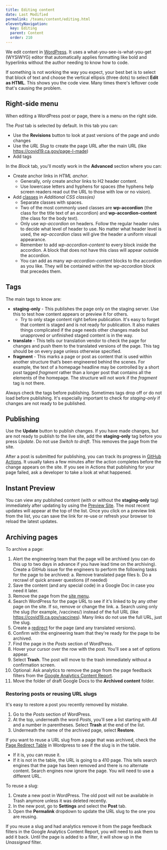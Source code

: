 ```yaml
---
title: Editing content
date: Last Modified 
permalink: /teams/content/editing.html
eleventyNavigation:
  key: Editing
  parent: Content
  order: 210
---
```


We edit content in [WordPress](https://as-go-covid19-d-001.azurewebsites.net/wp-login.php). It uses a what-you-see-is-what-you-get (WYSIWYG) editor that automatically applies formatting like bold and hyperlinks without the author needing to know how to code.

If something is not working the way you expect, your best bet is to select that block of text and choose the vertical ellipsis (three dots) to select **Edit as HTML**. This shows you the code view. Many times there's leftover code that's causing the problem.

## Right-side menu

When editing a WordPress post or page, there is a menu on the right side.

The _Post_ tab is selected by default. In this tab you can:

* Use the **Revisions** button to look at past versions of the page and undo changes
* Use the _URL Slug_ to create the page URL after the main URL (like https://covid19.ca.gov/page-I-made)
* Add tags

In the _Block_ tab, you'll mostly work in the **Advanced** section where you can:

* Create anchor links in _HTML anchor_.
  * Generally, only create anchor links to H2 header content.
  * Use lowercase letters and hyphens for spaces (the hyphens help screen readers read out the URL to those with low or no vision).
* Add [classes](https://teamdocs.covid19.ca.gov/teams/content/classes.html) in _Additional CSS class(es)_
  * Separate classes with spaces.
  * Two of the most commonly used classes are **wp-accordion** (the class for the title text of an accordion) and **wp-accordion-content** (the class for the body text). 
  * Only use _wp-accordion_ on headers. Follow the regular header rules to decide what level of header to use. No matter what header level is used, the _wp-accordion_ class will give the header a uniform visual appearance.
  * Remember to add _wp-accordion-content_ to every block inside the accordion. A block that does not have this class will appear outside the accordion.
  * You can add as many _wp-accordion-content_ blocks to the accordion as you like. They will be contained within the _wp-accordion_ block that precedes them.

## Tags

The main tags to know are:

* **staging-only** - This publishes the page only on the staging server. Use this to test how content appears or preview it for others.
  * Try to only stage content right before publication. It's easy to forget that content is staged and is not ready for publication. It also makes things complicated if the page needs other changes made but unapproved or unfinished staged content is in the way.
* **translate** - This tells our translation vendor to check the page for changes and push them to the translated versions of the page. This tag should be on every page unless otherwise specified.
* **fragment** - This marks a page or post as content that is used within another structure that’s been engineered behind the scenes. For example, the text of a homepage headline may be controlled by a short post tagged _fragment_ rather than a longer post that contains all the elements of the homepage. The structure will not work if the _fragment_ tag is not there.

Always check the tags before publishing. Sometimes tags drop off or do not load before publishing. It's especially important to check for _staging-only_ if changes are not ready to be published.

## Publishing

Use the **Update** button to publish changes. If you have made changes, but are not ready to publish to the live site, add the **staging-only** tag before you press _Update_. Do not use _Switch to draft_. This removes the page from the site.

After a post is submitted for publishing, you can track its progress in [GitHub Actions](https://github.com/cagov/covid19/actions). It usually takes a few minutes after the action completes before the change appears on the site. If you see in Actions that publishing for your page failed, ask a developer to take a look at what happened.

## Instant Preview

You can view any published content (with or without the **staging-only** tag) immediately after updating by using the [Preview Site](https://fa-go-wp-prev-02.azurewebsites.net/).  The most recent updates will appear at the top of the list.  Once you click on a preview link from the list, you can save the link for re-use or refresh your browser to reload the latest updates.

## Archiving pages

To archive a page:

1. Alert the engineering team that the page will be archived (you can do this up to two days in advance if you have lead time on the archiving). Create a GitHub issue for the engineers to perform the following tasks for the page to be archived:
  a. Remove translated page files
  b. Do a recrawl of quick answer questions (if needed)
2. Save the content (and any special code) in a Google Doc in case you need it later.
3. Remove the page from the [site menu](https://teamdocs.covid19.ca.gov/teams/content/menu.html).
4. Search WordPress for the page URL to see if it's linked to by any other page on the site. If so, remove or change the link.
  a. Search using only the slug (for example, /vaccines/) instead of the full URL (like https://covid19.ca.gov/vaccines). Many links do not use the full URL, just the slug.
5. Create a [redirect](https://cagov.github.io/covid19.ca.gov-site-eng-playbook/teams/content/redirects.html) for the page (and any translated versions).
6. Confirm with the engineering team that they're ready for the page to be archived.
7. Find the page in the _Posts_ section of WordPress.
8. Hover your cursor over the row with the post. You'll see a set of options appear.
9. Select **Trash**. The post will move to the trash immediately without a confirmation screen.
10. Optional: Ask analytics to remove the page from the page feedback filters from the [Google Analytics Content Report](https://datastudio.google.com/u/0/reporting/4dc7f0ec-9b4c-403a-8d16-82909a204760/page/PyCVC).
11. Move the folder of draft Google Docs to the **Archived content** folder.

### Restoring posts or reusing URL slugs

It's easy to restore a post you recently removed by mistake.

1. Go to the _Posts_ section of WordPress.
2. At the top, underneath the word _Posts_, you'll see a list starting with _All_ and a number in parentheses. Select **Trash** at the end of the list.
3. Underneath the name of the archived page, select **Restore**.

If you want to reuse a URL slug from a page that was archived, check the [Page Redirect Table](https://as-go-covid19-d-001.azurewebsites.net/wp-admin/post.php?post=1933&action=edit) in Wordpress to see if the slug is in the table.

* If it is, you can reuse it.
* If it is not in the table, the URL is going to a 410 page. This tells search engines that the page has been removed and there is no alternate content. Search engines now ignore the page. You will need to use a different URL.

To reuse a slug:

1. Create a new post in WordPress. The old post will not be available in Trash anymore unless it was deleted recently.
2. In the new post, go to **Settings** and select the **Post** tab.
3. Open the **Permalink** dropdown to update the URL slug to the one you are reusing. 

If you reuse a slug and had analytics remove it from the page feedback filters in the Google Analytics Content Report, you will need to ask them to add it back. Until the page is added to a filter, it will show up in the *Unassigned* filter.
